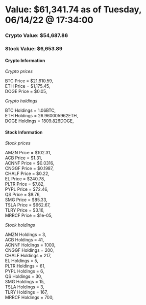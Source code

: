 # Value: $61,341.74 as of Tuesday, 06/14/22 @ 17:34:00 

### Crypto Value: $54,687.86

### Stock Value: $6,653.89

#### Crypto Information 
*Crypto prices* 

BTC Price = $21,610.59,  
ETH Price = $1,175.45,  
DOGE Price = $0.05,  


*Crypto holdings* 

BTC Holdings = 1.06BTC,  
ETH Holdings = 26.960005962ETH,  
DOGE Holdings = 1809.826DOGE,  


#### Stock Information 

*Stock prices* 

AMZN Price = $102.31,  
ACB Price = $1.31,  
ACNNF Price = $0.0316,  
CNGGF Price = $0.1987,  
CHALF Price = $0.22,  
EL Price = $240.78,  
PLTR Price = $7.82,  
PYPL Price = $72.46,  
QS Price = $8.76,  
SMG Price = $85.33,  
TSLA Price = $662.67,  
TLRY Price = $3.16,  
MRRCF Price = $1e-05,  


*Stock holdings* 

AMZN Holdings = 3,  
ACB Holdings = 41,  
ACNNF Holdings = 1000,  
CNGGF Holdings = 200,  
CHALF Holdings = 217,  
EL Holdings = 5,  
PLTR Holdings = 61,  
PYPL Holdings = 6,  
QS Holdings = 30,  
SMG Holdings = 15,  
TSLA Holdings = 3,  
TLRY Holdings = 167,  
MRRCF Holdings = 700,  


